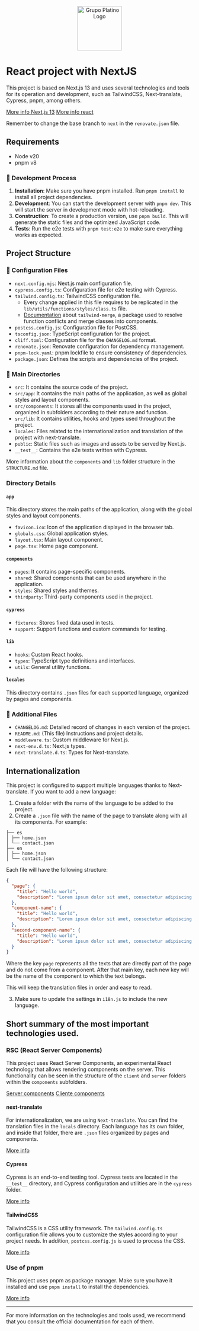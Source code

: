 <div align="center">
  <img src="https://avatars.githubusercontent.com/u/89597261?s=1024&v=4" alt="Grupo Platino Logo" width="120">
</div>

# React project with NextJS

This project is based on Next.js 13 and uses several technologies and tools for its operation and development, such as TailwindCSS, Next-translate, Cypress, pnpm, among others.

[More info Next.js 13](https://nextjs.org/docs)
[More info react](https://react.dev/)

Remember to change the base branch to `next` in the `renovate.json` file.

## Requirements

- Node v20
- pnpm v8

### 🔄 Development Process

1. **Installation**: Make sure you have pnpm installed. Run `pnpm install` to install all project dependencies.
2. **Development**: You can start the development server with `pnpm dev`. This will start the server in development mode with hot-reloading.
3. **Construction**: To create a production version, use `pnpm build`. This will generate the static files and the optimized JavaScript code.
4. **Tests**: Run the e2e tests with `pnpm test:e2e` to make sure everything works as expected.

## Project Structure

### 📂 Configuration Files

- `next.config.mjs`: Next.js main configuration file.
- `cypress.config.ts`: Configuration file for e2e testing with Cypress.
- `tailwind.config.ts`: TailwindCSS configuration file.
  - Every change applied in this file requires to be replicated in the `lib/utils/functions/styles/class.ts` file.
  - [Documentation](https://github.com/dcastil/tailwind-merge) about `tailwind-merge`, a package used to resolve function conflicts and merge classes into components.
- `postcss.config.js`: Configuration file for PostCSS.
- `tsconfig.json`: TypeScript configuration for the project.
- `cliff.toml`: Configuration file for the `CHANGELOG.md` format.
- `renovate.json`: Renovate configuration for dependency management.
- `pnpm-lock.yaml`: pnpm lockfile to ensure consistency of dependencies.
- `package.json`: Defines the scripts and dependencies of the project.

### 📂 Main Directories

- `src`: It contains the source code of the project.
- `src/app`: It contains the main paths of the application, as well as global styles and layout components.
- `src/components`: It stores all the components used in the project, organized in subfolders according to their nature and function.
- `src/lib`: It contains utilities, hooks and types used throughout the project.
- `locales`: Files related to the internationalization and translation of the project with next-translate.
- `public`: Static files such as images and assets to be served by Next.js.
- `__test__`: Contains the e2e tests written with Cypress.

More information about the `components` and `lib` folder structure in the `STRUCTURE.md` file.

### Directory Details

#### `app`

This directory stores the main paths of the application, along with the global styles and layout components.

- `favicon.ico`: Icon of the application displayed in the browser tab.
- `globals.css`: Global application styles.
- `layout.tsx`: Main layout component.
- `page.tsx`: Home page component.

#### `components`

- `pages`: It contains page-specific components.
- `shared`: Shared components that can be used anywhere in the application.
- `styles`: Shared styles and themes.
- `thirdparty`: Third-party components used in the project.

#### `cypress`

- `fixtures`: Stores fixed data used in tests.
- `support`: Support functions and custom commands for testing.

#### `lib`

- `hooks`: Custom React hooks.
- `types`: TypeScript type definitions and interfaces.
- `utils`: General utility functions.

#### `locales`

This directory contains `.json` files for each supported language, organized by pages and components.

### 📄 Additional Files

- `CHANGELOG.md`: Detailed record of changes in each version of the project.
- `README.md`: (This file) Instructions and project details.
- `middleware.ts`: Custom middleware for Next.js.
- `next-env.d.ts`: Next.js types.
- `next-translate.d.ts`: Types for Next-translate.

## Internationalization

This project is configured to support multiple languages thanks to Next-translate. If you want to add a new language:

1. Create a folder with the name of the language to be added to the project.
2. Create a `.json` file with the name of the page to translate along with all its components. For example:

```
├── es
│ ├── home.json
│ └── contact.json
├── en
│ ├── home.json
│ └── contact.json
```

Each file will have the following structure:

```json
{
  "page": {
    "title": "Hello world",
    "description": "Lorem ipsum dolor sit amet, consectetur adipiscing elit. Aenean facilisis arcu in tortor tincidunt pulvinar. Fusce tincidunt, ipsum id luctus viverra, arcu elit venenatis libero, ac posuere dui risus convallis urna...."
  },
  "component-name": {
    "title": "Hello world",
    "description": "Lorem ipsum dolor sit amet, consectetur adipiscing elit. Aenean facilisis arcu in tortor tincidunt pulvinar. Fusce tincidunt, ipsum id luctus viverra, arcu elit venenatis libero, ac posuere dui risus convallis urna...."
  },
  "second-component-name": {
    "title": "Hello world",
    "description": "Lorem ipsum dolor sit amet, consectetur adipiscing elit. Aenean facilisis arcu in tortor tincidunt pulvinar. Fusce tincidunt, ipsum id luctus viverra, arcu elit venenatis libero, ac posuere dui risus convallis urna...."
  }
}
```

Where the key `page` represents all the texts that are directly part of the page and do not come from a component. After that main key, each new key will be the name of the component to which the text belongs.

This will keep the translation files in order and easy to read.

3. Make sure to update the settings in `i18n.js` to include the new language.

## Short summary of the most important technologies used.

### RSC (React Server Components)

This project uses React Server Components, an experimental React technology that allows rendering components on the server. This functionality can be seen in the structure of the `client` and `server` folders within the `components` subfolders.

[Server components](https://nextjs.org/docs/app/building-your-application/rendering/server-components)
[Cliente components](https://nextjs.org/docs/app/building-your-application/rendering/client-components)

#### next-translate

For internationalization, we are using `Next-translate`. You can find the translation files in the `locals` directory. Each language has its own folder, and inside that folder, there are `.json` files organized by pages and components.

[More info](https://github.com/aralroca/next-translate/blob/master/README.md)

#### Cypress

Cypress is an end-to-end testing tool. Cypress tests are located in the `__test__` directory, and Cypress configuration and utilities are in the `cypress` folder.

[More info](https://docs.cypress.io/guides/component-testing/react/overview)

#### TailwindCSS

TailwindCSS is a CSS utility framework. The `tailwind.config.ts` configuration file allows you to customize the styles according to your project needs. In addition, `postcss.config.js` is used to process the CSS.

[More info](https://tailwindcss.com/)

### Use of pnpm

This project uses pnpm as package manager. Make sure you have it installed and use `pnpm install` to install the dependencies.

[More info](https://pnpm.io)

---

For more information on the technologies and tools used, we recommend that you consult the official documentation for each of them.
